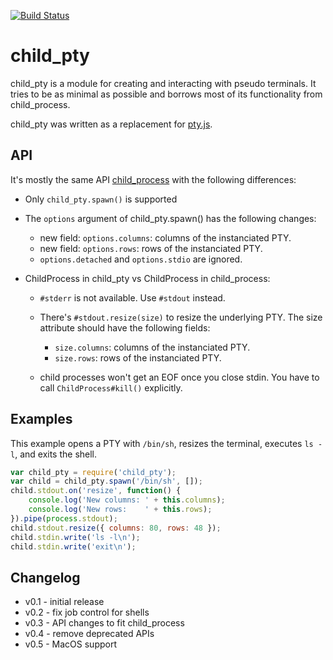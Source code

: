 [![Build Status](https://travis-ci.org/Gottox/child_pty.png)](https://travis-ci.org/Gottox/child_pty)

child_pty
=========

child_pty is a module for creating and interacting with pseudo terminals. It
tries to be as minimal as possible and borrows most of its functionality from
child_process.

child_pty was written as a replacement for [pty.js](https://github.com/chjj/pty.js/).

API
---

It's mostly the same API
[child_process](http://nodejs.org/api/child_process.html) with the following
differences:

* Only ```child_pty.spawn()``` is supported

* The ```options``` argument of child_pty.spawn() has the following changes:
  * new field: ```options.columns```: columns of the instanciated PTY.
  * new field: ```options.rows```: rows of the instanciated PTY.
  * ```options.detached``` and ```options.stdio``` are ignored.

* ChildProcess in child_pty vs ChildProcess in child_process:
  * ```#stderr``` is not available. Use ```#stdout``` instead.

  * There's ```#stdout.resize(size)``` to resize the underlying PTY.
    The size attribute should have the following fields:
    * ```size.columns```: columns of the instanciated PTY.
    * ```size.rows```: rows of the instanciated PTY.

  * child processes won't get an EOF once you close stdin. You have to call
    ```ChildProcess#kill()``` explicitly.

Examples
--------

This example opens a PTY with ```/bin/sh```, resizes the terminal, executes
```ls -l```, and exits the shell.

```javascript
var child_pty = require('child_pty');
var child = child_pty.spawn('/bin/sh', []);
child.stdout.on('resize', function() {
	console.log('New columns: ' + this.columns);
	console.log('New rows:    ' + this.rows);
}).pipe(process.stdout);
child.stdout.resize({ columns: 80, rows: 48 });
child.stdin.write('ls -l\n');
child.stdin.write('exit\n');
```

Changelog
---------

* v0.1 - initial release
* v0.2 - fix job control for shells
* v0.3 - API changes to fit child_process
* v0.4 - remove deprecated APIs
* v0.5 - MacOS support
